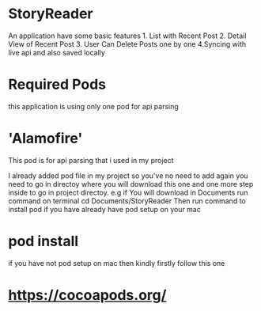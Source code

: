 # StoryReader
An application have some basic features 1. List with Recent Post 2. Detail View of Recent Post 3. User Can Delete Posts one by one 4.Syncing with live api and also saved locally
# Required Pods
this application is using only one pod for api parsing
# 'Alamofire'
This pod is for api parsing that i used in my project

I already added pod file in my project so you've no need to add again you need to go in directoy where you will download this one and one more step inside to go in project directoy.
e.g if You will download in Documents run command on terminal cd Documents/StoryReader 
Then run command to install pod if you have already have pod setup on your mac 
# pod install
if you have not pod setup on mac then kindly firstly follow this one
# https://cocoapods.org/
